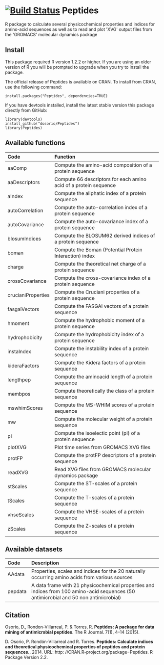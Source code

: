 [![Build Status](https://travis-ci.org/dosorio/Peptides.svg?branch=master)](https://travis-ci.org/dosorio/Peptides)
Peptides
========
R package to calculate several physicochemical properties and indices for amino-acid sequences as well as to read and plot 'XVG' output files from the 'GROMACS' molecular dynamics package

Install
-------
This package required R version 1.2.2 or higher. If you are using an older version of R you will be prompted to upgrade when you try to install the package.

The official release of Peptides is available on CRAN. To install from CRAN, use the following command:
```
install.packages("Peptides", dependencies=TRUE)
```
If you have devtools installed, install the latest stable version this package directly from GitHub:

```
library(devtools)
install_github("dosorio/Peptides")
library(Peptides)
```

Available functions
-------------------
| Code        | Function |
| :------------- |:-------------|
|aaComp  |  Compute the amino-acid composition of a protein sequence|
|aaDescriptors|Compute 66 descriptors for each amino acid of a protein sequence|
|aIndex  |	Compute the aliphatic index of a protein sequence |
|autoCorrelation|Compute the auto-correlation index of a protein sequence|
|autoCovariance|Compute the auto-covariance index of a protein sequence|
|blosumIndices|Compute the BLOSUM62 derived indices of a protein sequence|
|boman   |	Compute the Boman (Potential Protein Interaction) index |
|charge  |	Compute the theoretical net charge of a protein sequence |
|crossCovariance|Compute the cross-covariance index of a protein sequence|
|crucianiProperties | Compute the Cruciani properties of a protein sequence |
|fasgaiVectors| Compute the FASGAI vectors of a protein sequence |
|hmoment  |	Compute the hydrophobic moment of a protein sequence |
|hydrophobicity	| Compute the hydrophobicity index of a protein sequence |
|instaIndex	| Compute the instability index of a protein sequence |
|kideraFactors | Compute the Kidera factors of a protein sequence |
|lengthpep| Compute the aminoacid length of a protein sequence |
|membpos |	Compute theoretically the class of a protein sequence |
|mswhimScores|Compute the MS-WHIM scores of a protein sequence|
|mw	| Compute the molecular weight of a protein sequence |
|pI	| Compute the isoelectic point (pI) of a protein sequence |
|plotXVG	| Plot time series from GROMACS XVG files |
|protFP|Compute the protFP descriptors of a protein sequence|
|readXVG |	Read XVG files from GROMACS molecular dynamics package |
|stScales| Compute the ST-scales of a protein sequence|
|tScales| Compute the T-scales of a protein sequence|
|vhseScales|Compute the VHSE-scales of a protein sequence|
|zScales| Compute the Z-scales of a protein sequence |

Available datasets
-------------------
| Code        | Description |
|:----------- |:------------|
|AAdata | Properties, scales and indices for the 20 naturally occurring amino acids from various sources |
|pepdata | A data frame with 21 physicochemical properties and indices from 100 amino-acid sequences (50 antimicrobial and 50 non antimicrobial) |

Citation
--------
Osorio, D., Rondon-Villarreal, P. & Torres, R. **Peptides: A package for data mining of antimicrobial peptides.** The R Journal. 7(1), 4–14 (2015).

D. Osorio, P. Rondón-Villarreal and R. Torres. **Peptides: Calculate indices and theoretical physicochemical properties of peptides and protein sequences.**, 2014. URL: http: //CRAN.R-project.org/package=Peptides. R Package Version 2.2.
